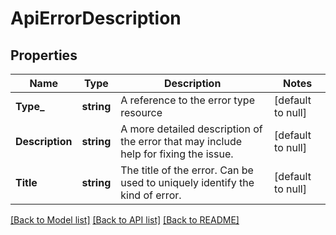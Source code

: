 # ApiErrorDescription

## Properties
Name | Type | Description | Notes
------------ | ------------- | ------------- | -------------
**Type_** | **string** | A reference to the error type resource | [default to null]
**Description** | **string** | A more detailed description of the error that may include help for fixing the issue. | [default to null]
**Title** | **string** | The title of the error. Can be used to uniquely identify the kind of error. | [default to null]

[[Back to Model list]](../README.md#documentation-for-models) [[Back to API list]](../README.md#documentation-for-api-endpoints) [[Back to README]](../README.md)



